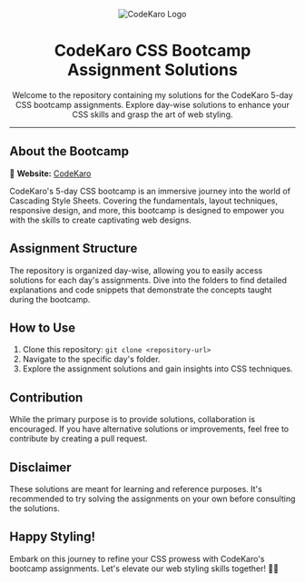 <!-- CodeKaro CSS Bootcamp Assignments -->

<p align="center">
  <img src="https://codekaro.in/assets/images/logo.png" alt="CodeKaro Logo"/>
</p>

<h1 align="center">CodeKaro CSS Bootcamp Assignment Solutions</h1>

<p align="center">
  Welcome to the repository containing my solutions for the CodeKaro 5-day CSS bootcamp assignments. Explore day-wise solutions to enhance your CSS skills and grasp the art of web styling.
</p>

---

## About the Bootcamp

🔗 **Website:** [CodeKaro](https://codekaro.in/)

CodeKaro's 5-day CSS bootcamp is an immersive journey into the world of Cascading Style Sheets. Covering the fundamentals, layout techniques, responsive design, and more, this bootcamp is designed to empower you with the skills to create captivating web designs.

## Assignment Structure

The repository is organized day-wise, allowing you to easily access solutions for each day's assignments. Dive into the folders to find detailed explanations and code snippets that demonstrate the concepts taught during the bootcamp.

## How to Use

1. Clone this repository: `git clone <repository-url>`
2. Navigate to the specific day's folder.
3. Explore the assignment solutions and gain insights into CSS techniques.

## Contribution

While the primary purpose is to provide solutions, collaboration is encouraged. If you have alternative solutions or improvements, feel free to contribute by creating a pull request.

## Disclaimer

These solutions are meant for learning and reference purposes. It's recommended to try solving the assignments on your own before consulting the solutions.

## Happy Styling!

Embark on this journey to refine your CSS prowess with CodeKaro's bootcamp assignments. Let's elevate our web styling skills together! 🎨🚀
